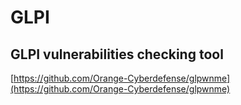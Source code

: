 # GLPI



## GLPI vulnerabilities checking tool

[https://github.com/Orange-Cyberdefense/glpwnme](https://github.com/Orange-Cyberdefense/glpwnme)
